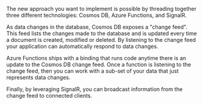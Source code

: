 The new approach you want to implement is possible by threading together three different technologies: Cosmos DB, Azure Functions, and SignalR. 

As data changes in the database, Cosmos DB exposes a "change feed". This feed lists the changes made to the database and is updated every time a document is created, modified or deleted. By listening to the change feed your application can automatically respond to data changes.

Azure Functions ships with a binding that runs code anytime there is an update to the Cosmos DB change feed. Once a  function is listening to the change feed, then you can work with a sub-set of your data that just represents data changes.

Finally, by leveraging SignalR, you can broadcast information from the change feed to connected clients.

